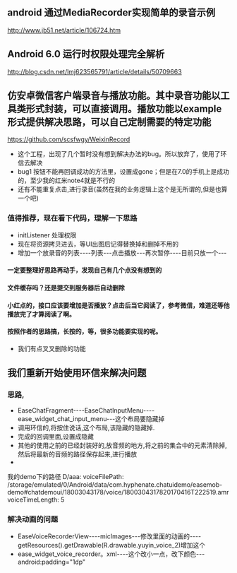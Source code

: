 
## android 通过MediaRecorder实现简单的录音示例
http://www.jb51.net/article/106724.htm

##  Android 6.0 运行时权限处理完全解析  
 http://blog.csdn.net/lmj623565791/article/details/50709663

## 仿安卓微信客户端录音与播放功能。其中录音功能以工具类形式封装，可以直接调用。播放功能以example形式提供解决思路，可以自己定制需要的特定功能

https://github.com/scsfwgy/WeixinRecord
* 这个工程，出现了几个暂时没有想到解决办法的bug。所以放弃了，使用了环信去解决
* bug1 按钮不能再回调成功的方法里，设置成gone；但是在7.0的手机上是成功的，至少我的红米note4就是不行的
* 还有不能重复点击,进行录音(虽然在我的业务逻辑上这个是无所谓的,但是也算一个吧)

### 值得推荐，现在看下代码，理解一下思路
* initListener 处理权限
* 现在将资源拷贝进去，等UI出图后记得替换掉和删掉不用的
* 增加一个放录音的列表----列表---点击播放---再次暂停----目前只放一个---







#### 一定要整理好思路再动手，发现自己有几个点没有想到的
#### 文件缓存吗？还是提交到服务器后自动删除
#### 小红点的，接口应该要增加是否播放？点击后当它阅读了，参考微信，难道还等他播放完了才算阅读了啊。
#### 按照作者的思路搞，长按的，等，很多功能要实现的呢。


* 我们有点叉叉删除的功能

## 我们重新开始使用环信来解决问题

### 思路,
* EaseChatFragment----EaseChatInputMenu----ease_widget_chat_input_menu---这个布局要隐藏掉
* 调用环信的,将按住说话,这个布局,该隐藏的隐藏掉.
* 完成的回调里面,设置成隐藏
* 其他的使用之前的已经封装好的,放音频的地方,将之前的集合中的元素清除掉,然后将最新的音频的路径保存起来,进行播放
*

我的demo下的路径
D/aaa: voiceFilePath:    /storage/emulated/0/Android/data/com.hyphenate.chatuidemo/easemob-demo#chatdemoui/18003043178/voice/1800304317820170416T222519.amr  
 voiceTimeLength:  5 

### 解决动画的问题
*   EaseVoiceRecorderView----micImages---修改里面的动画的---- getResources().getDrawable(R.drawable.yuyin_voice_2)增加这个
*   ease_widget_voice_recorder。xml----这个改小一点，改下颜色---android:padding="1dp"
